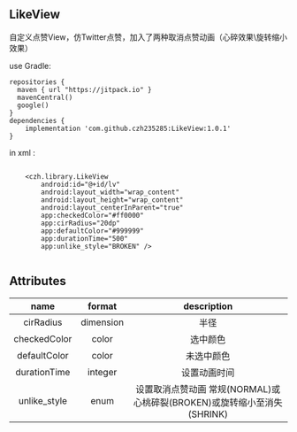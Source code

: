 ## LikeView

自定义点赞View，仿Twitter点赞，加入了两种取消点赞动画（心碎效果\旋转缩小效果）

use Gradle:

```
repositories {
  maven { url "https://jitpack.io" }
  mavenCentral()
  google()
}
dependencies {
    implementation 'com.github.czh235285:LikeView:1.0.1'
}
```
in xml :

```

    <czh.library.LikeView
        android:id="@+id/lv"
        android:layout_width="wrap_content"
        android:layout_height="wrap_content"
        android:layout_centerInParent="true"
        app:checkedColor="#ff0000"
        app:cirRadius="20dp"
        app:defaultColor="#999999"
        app:durationTime="500"
        app:unlike_style="BROKEN" />
		
```


## Attributes

|name|format|description|
|:---:|:---:|:---:|
| cirRadius | dimension | 半径
| checkedColor | color | 选中颜色
| defaultColor | color | 未选中颜色
| durationTime | integer |设置动画时间
| unlike_style | enum |设置取消点赞动画 常规(NORMAL)或心桃碎裂(BROKEN)或旋转缩小至消失(SHRINK)
